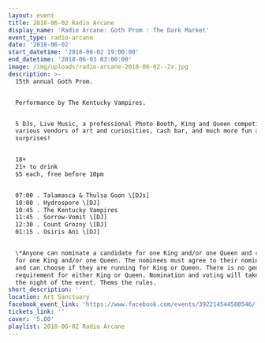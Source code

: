 ```yaml
---
layout: event
title: 2018-06-02 Radio Arcane
display_name: 'Radio Arcane: Goth Prom : The Dark Market'
event_type: radio-arcane
date: '2018-06-02'
start_datetime: '2018-06-02 19:00:00'
end_datetime: '2018-06-03 03:00:00'
image: /img/uploads/radio-arcane-2018-06-02--2x.jpg
description: >-
  15th annual Goth Prom.


  Performance by The Kentucky Vampires.  


  5 DJs, Live Music, a professional Photo Booth, King and Queen competition*,
  various vendors of art and curiosities, cash bar, and much more fun and
  surprises!


  18+
  21+ to drink
  $5 each, free before 10pm


  07:00 . Talamasca & Thulsa Goon \[DJs]
  10:00 . Hydrospore \[DJ]
  10:45 . The Kentucky Vampires
  11:45 . Sorrow-Vomit \[DJ]
  12:30 . Count Grozny \[DJ]
  01:15 . Osiris Ani \[DJ]


  \*Anyone can nominate a candidate for one King and/or one Queen and can vote
  for one King and/or one Queen. The nominees must agree to their nomination,
  and can choose if they are running for King or Queen. There is no gender
  requirement for either King or Queen. Nomination and voting will take place
  the night of the event. Thems the rules.
short_description: ''
location: Art Sanctuary
facebook_event_link: 'https://www.facebook.com/events/392214544580546/'
tickets_link: ''
cover: '5.00'
playlist: 2018-06-02 Radio Arcane
---
```

